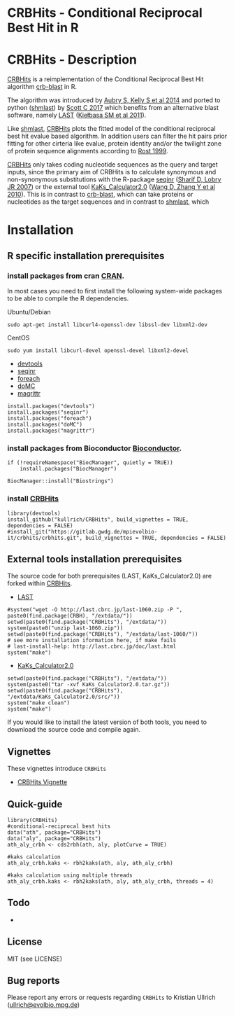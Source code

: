 CRBHits - Conditional Reciprocal Best Hit in R
=========
# CRBHits - Description

[CRBHits](https://github.com/kullrich/CRBHits) is a reimplementation of the Conditional Reciprocal Best Hit algorithm [crb-blast](https://github.com/cboursnell/crb-blast) in R.

The algorithm was introduced by [Aubry S, Kelly S et al 2014](http://www.plosgenetics.org/article/info%3Adoi%2F10.1371%2Fjournal.pgen.1004365) and ported to python ([shmlast](https://pypi.org/project/shmlast/)) by [Scott C 2017](https://joss.theoj.org/papers/10.21105/joss.00142) which benefits from an alternative blast software, namely [LAST](http://last.cbrc.jp/) ([Kiełbasa SM et al 2011](https://genome.cshlp.org/content/21/3/487.long)).

Like [shmlast](https://pypi.org/project/shmlast/), [CRBHits](https://github.com/kullrich/CRBHits) plots the fitted model of the conditional reciprocal best hit evalue based algorithm. In addition users can filter the hit pairs prior fitting for other cirteria like evalue, protein identity and/or the twilight zone of protein sequence alignments according to [Rost 1999](https://academic.oup.com/peds/article/12/2/85/1550637).

[CRBHits](https://github.com/kullrich/CRBHits) only takes coding nucleotide sequences as the query and target inputs, since the primary aim of CRBHits is to calculate synonymous and non-synonymous substitutions with the R-package [seqinr](https://cran.r-project.org/web/packages/seqinr/index.html) ([Sharif D, Lobry JR 2007](https://link.springer.com/chapter/10.1007/978-3-540-35306-5_10)) or the external tool [KaKs_Calculator2.0](https://sourceforge.net/projects/kakscalculator2/files/KaKs_Calculator2.0.tar.gz/download) ([Wang D, Zhang Y et al 2010](https://www.ncbi.nlm.nih.gov/pmc/articles/PMC5054116/)). This is in contrast to [crb-blast](https://github.com/cboursnell/crb-blast), which can take proteins or nucleotides as the target sequences and in contrast to [shmlast](https://pypi.org/project/shmlast/), which 

# Installation

## R specific installation prerequisites

### install packages from cran [CRAN](https://cran.r-project.org/web/packages/index.html).

In most cases you need to first install the following system-wide packages to be able to compile the R dependencies.

Ubuntu/Debian

```
sudo apt-get install libcurl4-openssl-dev libssl-dev libxml2-dev
```

CentOS

```
sudo yum install libcurl-devel openssl-devel libxml2-devel
```

- [devtools](https://cran.r-project.org/web/packages/devtools/index.html)
- [seqinr](https://cran.r-project.org/web/packages/seqinr/index.html)
- [foreach](https://cran.r-project.org/web/packages/foreach/index.html)
- [doMC](https://cran.r-project.org/web/packages/doMC/index.html)
- [magrittr](https://cran.r-project.org/web/packages/magrittr/index.html)

```
install.packages("devtools")
install.packages("seqinr")
install.packages("foreach")
install.packages("doMC")
install.packages("magrittr")
```

### install packages from Bioconductor [Bioconductor](https://www.bioconductor.org/).

```
if (!requireNamespace("BiocManager", quietly = TRUE))
    install.packages("BiocManager")

BiocManager::install("Biostrings")
```

### install [CRBHits](https://github.com/kullrich/CRBHits)

```
library(devtools)
install_github("kullrich/CRBHits", build_vignettes = TRUE, dependencies = FALSE)
#install_git("https://gitlab.gwdg.de/mpievolbio-it/crbhits/crbhits.git", build_vignettes = TRUE, dependencies = FALSE)
```

## External tools installation prerequisites

The source code for both prerequisites (LAST, KaKs_Calculator2.0) are forked within [CRBHits](). 

- [LAST](http://last.cbrc.jp/)
```
#system("wget -O http://last.cbrc.jp/last-1060.zip -P ", paste0(find.package(CRBH), "/extdata/"))
setwd(paste0(find.package("CRBHits"), "/extdata/"))
system(paste0("unzip last-1060.zip"))
setwd(paste0(find.package("CRBHits"), "/extdata/last-1060/"))
# see more installation iformation here, if make fails
# last-install-help: http://last.cbrc.jp/doc/last.html
system("make")
```

- [KaKs_Calculator2.0](https://sourceforge.net/projects/kakscalculator2/files/KaKs_Calculator2.0.tar.gz/download)

```
setwd(paste0(find.package("CRBHits"), "/extdata/"))
system(paste0("tar -xvf KaKs_Calculator2.0.tar.gz"))
setwd(paste0(find.package("CRBHits"), "/extdata/KaKs_Calculator2.0/src/"))
system("make clean")
system("make")
```

If you would like to install the latest version of both tools, you need to download the source code and compile again. 

## Vignettes

These vignettes introduce `CRBHits`

- [CRBHits Vignette](https://github.com/kullrich/CRBHits/tree/master/vignettes/CRBHitsVignette.Rmd)

## Quick-guide

```
library(CRBHits)
#conditional-reciprocal best hits
data("ath", package="CRBHits")
data("aly", package="CRBHits")
ath_aly_crbh <- cds2rbh(ath, aly, plotCurve = TRUE)

#kaks calculation
ath_aly_crbh.kaks <- rbh2kaks(ath, aly, ath_aly_crbh)

#kaks calculation using multiple threads
ath_aly_crbh.kaks <- rbh2kaks(ath, aly, ath_aly_crbh, threads = 4)
```

## Todo
- 

## License

MIT (see LICENSE)

## Bug reports

Please report any errors or requests regarding `CRBHits` to Kristian Ullrich (ullrich@evolbio.mpg.de)
